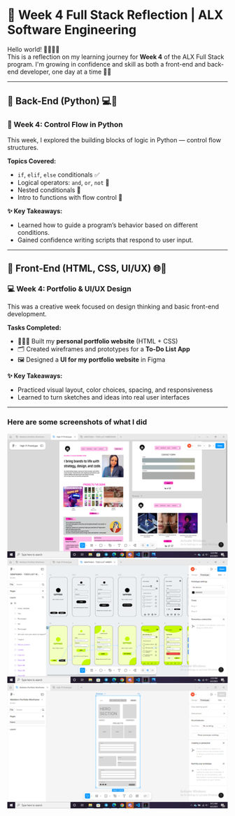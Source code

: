 # 🌟 Week 4 Full Stack Reflection | ALX Software Engineering

Hello world! 👩🏽‍💻✨  
This is a reflection on my learning journey for **Week 4** of the ALX Full Stack program. I'm growing in confidence and skill as both a front-end and back-end developer, one day at a time 🌱💡

---

## 🧠 Back-End (Python) 💻🐍

### 🔄 Week 4: Control Flow in Python
This week, I explored the building blocks of logic in Python — control flow structures.

**Topics Covered:**
- `if`, `elif`, `else` conditionals ✅
- Logical operators: `and`, `or`, `not` 🧠
- Nested conditionals 🔁
- Intro to functions with flow control 🧩

**✨ Key Takeaways:**
- Learned how to guide a program’s behavior based on different conditions.
- Gained confidence writing scripts that respond to user input.

---

## 🎨 Front-End (HTML, CSS, UI/UX) 🌐💅

### 💻 Week 4: Portfolio & UI/UX Design
This was a creative week focused on design thinking and basic front-end development.

**Tasks Completed:**
- 🧑🏽‍🎨 Built my **personal portfolio website** (HTML + CSS)
- 🗂️ Created wireframes and prototypes for a **To-Do List App**
- 🖼️ Designed a **UI for my portfolio website** in Figma

**✨ Key Takeaways:**
- Practiced visual layout, color choices, spacing, and responsiveness
- Learned to turn sketches and ideas into real user interfaces

---
### Here are some screenshots of what I did
<img src="https://github.com/gemgeek/gems-digital-journal/blob/main/assets/Hi-fi%20Prototype.png" alt="screenshot">

<img src="https://github.com/gemgeek/gems-digital-journal/blob/main/assets/Todo%20app%20W%26P.png" alt="todo">

<img src="https://github.com/gemgeek/gems-digital-journal/blob/main/assets/Portfolio%20Site%20Wireframe.png" alt="wireframe">
